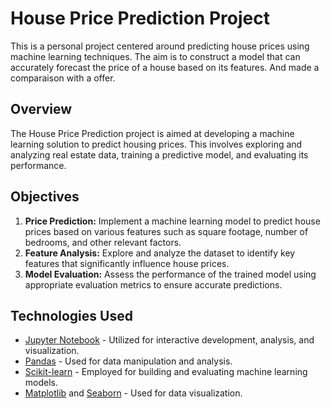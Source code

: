 # House Price Prediction Project

This is a personal project centered around predicting house prices using machine learning techniques. The aim is to construct a model that can accurately forecast the price of a house based on its features. And made a comparaison with a offer.

## Overview
The House Price Prediction project is aimed at developing a machine learning solution to predict housing prices. This involves exploring and analyzing real estate data, training a predictive model, and evaluating its performance.

## Objectives
1. **Price Prediction:** Implement a machine learning model to predict house prices based on various features such as square footage, number of bedrooms, and other relevant factors.
2. **Feature Analysis:** Explore and analyze the dataset to identify key features that significantly influence house prices.
3. **Model Evaluation:** Assess the performance of the trained model using appropriate evaluation metrics to ensure accurate predictions.

## Technologies Used
- [Jupyter Notebook](https://jupyter.org/) - Utilized for interactive development, analysis, and visualization.
- [Pandas](https://pandas.pydata.org/) - Used for data manipulation and analysis.
- [Scikit-learn](https://scikit-learn.org/) - Employed for building and evaluating machine learning models.
- [Matplotlib](https://matplotlib.org/) and [Seaborn](https://seaborn.pydata.org/) - Used for data visualization.


